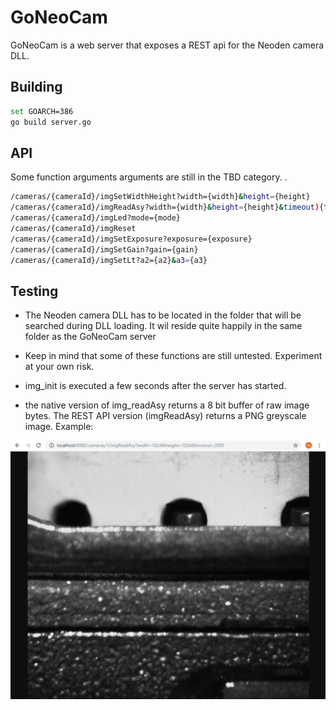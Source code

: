 # GoNeoCam
GoNeoCam is a web server that exposes a REST api for the Neoden camera DLL.

## Building

```sh
set GOARCH=386
go build server.go
```

## API

Some function arguments arguments are still in the TBD category. .

```sh
/cameras/{cameraId}/imgSetWidthHeight?width={width}&height={height}
/cameras/{cameraId}/imgReadAsy?width={width}&height={height}&timeout){timeout}
/cameras/{cameraId}/imgLed?mode={mode}
/cameras/{cameraId}/imgReset
/cameras/{cameraId}/imgSetExposure?exposure={exposure}
/cameras/{cameraId}/imgSetGain?gain={gain}
/cameras/{cameraId}/imgSetLt?a2={a2}&a3={a3}
```

## Testing

* The Neoden camera DLL has to be located in the folder that will be searched during DLL loading. It wil reside quite happily in the same folder as the GoNeoCam server

* Keep in mind that some of these functions are still untested. Experiment at your own risk.
* img_init is executed a few seconds after the server has started.
* the native version of img_readAsy returns a 8 bit buffer of raw image bytes. The REST API version (imgReadAsy) returns a PNG greyscale image. Example:

![Alt text](/imgReadAsy.png?raw=true "Example output from imgReadAsy (1024x1024)")





